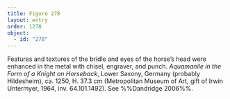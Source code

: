 ```yaml
---
title: Figure 278
layout: entry
order: 1278
object:
  - id: "278"
---
```


Features and textures of the bridle and eyes of the horse’s head were enhanced in the metal with chisel, engraver, and punch. *Aquamanile in the Form of a Knight on Horseback*, Lower Saxony, Germany (probably Hildesheim), ca. 1250, H. 37.3 cm (Metropolitan Museum of Art, gift of Irwin Untermyer, 1964, inv. 64.101.1492). See %%Dandridge 2006%%.
